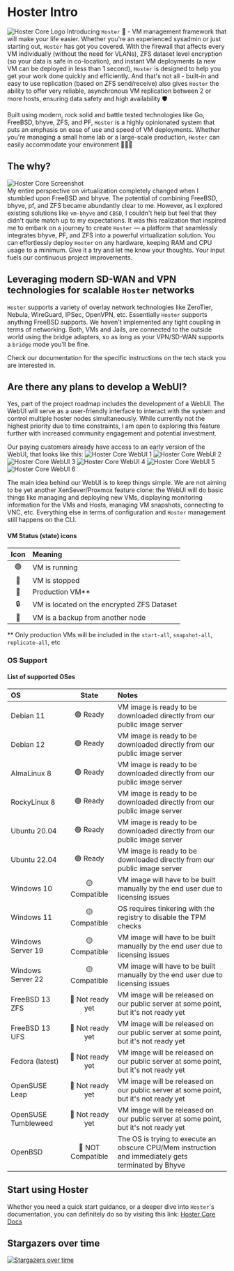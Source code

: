 # Hoster Intro

![Hoster Core Logo](https://github.com/yaroslav-gwit/HosterCore/raw/main/screenshots/hoster-core-cropped.png)
Introducing `Hoster` 🚀 - VM management framework that will make your life easier. Whether you're an experienced sysadmin or just starting out, `Hoster` has got you covered. With the firewall that affects every VM individually (without the need for VLANs), ZFS dataset level encryption (so your data is safe in co-location), and instant VM deployments (a new VM can be deployed in less than 1 second), `Hoster` is designed to help you get your work done quickly and efficiently. And that's not all - built-in and easy to use replication (based on ZFS send/receive) also gives `Hoster` the ability to offer very reliable, asynchronous VM replication between 2 or more hosts, ensuring data safety and high availability 🛡️</br>

Built using modern, rock solid and battle tested technologies like Go, FreeBSD, bhyve, ZFS, and PF, `Hoster` is a highly opinionated system that puts an emphasis on ease of use and speed of VM deployments. Whether you're managing a small home lab or a large-scale production, `Hoster` can easily accommodate your environment 🧑🏼‍💻

## The why?

![Hoster Core Screenshot](https://github.com/yaroslav-gwit/HosterCore/raw/main/screenshots/hoster-core-main.png)
<br>
My entire perspective on virtualization completely changed when I stumbled upon FreeBSD and bhyve. The potential of combining FreeBSD, bhyve, pf, and ZFS became abundantly clear to me. However, as I explored existing solutions like `vm-bhyve` and `CBSD`, I couldn't help but feel that they didn't quite match up to my expectations. It was this realization that inspired me to embark on a journey to create `Hoster` — a platform that seamlessly integrates bhyve, PF, and ZFS into a powerful virtualization solution. You can effortlessly deploy `Hoster` on any hardware, keeping RAM and CPU usage to a minimum. Give it a try and let me know your thoughts. Your input fuels our continuous project improvements.
</br>

## Leveraging modern SD-WAN and VPN technologies for scalable `Hoster` networks
`Hoster` supports a variety of overlay network technologies like ZeroTier, Nebula, WireGuard, IPSec, OpenVPN, etc.
Essentially `Hoster` supports anything FreeBSD supports.
We haven't implemented any tight coupling in terms of networking.
Both, VMs and Jails, are connected to the outside world using the bridge adapters, so as long as your VPN/SD-WAN supports a `bridge` mode you'll be fine.

Check our documentation for the specific instructions on the tech stack you are interested in.

## Are there any plans to develop a WebUI?

Yes, part of the project roadmap includes the development of a WebUI. The WebUI will serve as a user-friendly interface to interact with the system and control multiple hoster nodes simultaneously.
While currently not the highest priority due to time constraints, I am open to exploring this feature further with increased community engagement and potential investment.

Our paying customers already have access to an early version of the WebUI, that looks like this:
![Hoster Core WebUI 1](https://github.com/yaroslav-gwit/HosterCore/raw/main/screenshots/hoster-web-ui-1.png)
![Hoster Core WebUI 2](https://github.com/yaroslav-gwit/HosterCore/raw/main/screenshots/hoster-web-ui-2.png)
![Hoster Core WebUI 3](https://github.com/yaroslav-gwit/HosterCore/raw/main/screenshots/hoster-web-ui-3.png)
![Hoster Core WebUI 4](https://github.com/yaroslav-gwit/HosterCore/raw/main/screenshots/hoster-web-ui-4.png)
![Hoster Core WebUI 5](https://github.com/yaroslav-gwit/HosterCore/raw/main/screenshots/hoster-web-ui-5.png)
![Hoster Core WebUI 6](https://github.com/yaroslav-gwit/HosterCore/raw/main/screenshots/hoster-web-ui-6.png)

The main idea behind our WebUI is to keep things simple. We are not aiming to be yet another XenSever/Proxmox feature clone: the WebUI will do basic things like managing and deploying new VMs, displaying monitoring information for the VMs and Hosts, managing VM snapshots, connecting to VNC, etc. Everything else in terms of configuration and `Hoster` management still happens on the CLI.

#### VM Status (state) icons

| Icon  | Meaning                                    |
| :--:  | :--                                        |
| 🟢    | VM is running                              |
| 🔴    | VM is stopped                              |
| 🔁    | Production VM**                            |
| 🔒    | VM is located on the encrypted ZFS Dataset |
| 💾    | VM is a backup from another node           |
 

** Only production VMs will be included in the `start-all`, `snapshot-all`, `replicate-all`, etc

### OS Support

#### List of supported OSes

|  OS                 | State             | Notes                                                                                |
| :--                 | :--:              | :--                                                                                  |
| Debian 11           | 🟢 Ready          | VM image is ready to be downloaded directly from our public image server             |
| Debian 12           | 🟢 Ready          | VM image is ready to be downloaded directly from our public image server             |
| AlmaLinux 8         | 🟢 Ready          | VM image is ready to be downloaded directly from our public image server             |
| RockyLinux 8        | 🟢 Ready          | VM image is ready to be downloaded directly from our public image server             |
| Ubuntu 20.04        | 🟢 Ready          | VM image is ready to be downloaded directly from our public image server             |
| Ubuntu 22.04        | 🟢 Ready          | VM image is ready to be downloaded directly from our public image server             |
| Windows 10          | 🟡 Compatible     | VM image will have to be built manually by the end user due to licensing issues      |
| Windows 11          | 🟡 Compatible     | OS requires tinkering with the registry to disable the TPM checks                    |
| Windows Server 19   | 🟡 Compatible     | VM image will have to be built manually by the end user due to licensing issues      |
| Windows Server 22   | 🟡 Compatible     | VM image will have to be built manually by the end user due to licensing issues      |
| FreeBSD 13 ZFS      | 🔴 Not ready yet  | VM image will be released on our public server at some point, but it's not ready yet |
| FreeBSD 13 UFS      | 🔴 Not ready yet  | VM image will be released on our public server at some point, but it's not ready yet |
| Fedora (latest)     | 🔴 Not ready yet  | VM image will be released on our public server at some point, but it's not ready yet |
| OpenSUSE Leap       | 🔴 Not ready yet  | VM image will be released on our public server at some point, but it's not ready yet |
| OpenSUSE Tumbleweed | 🔴 Not ready yet  | VM image will be released on our public server at some point, but it's not ready yet |
| OpenBSD             | 🚫 NOT Compatible | The OS is trying to execute an obscure CPU/Mem instruction and immediately gets terminated by Bhyve |


## Start using Hoster

Whether you need a quick start guidance, or a deeper dive into `Hoster`'s documentation, you can definitely do so by visiting this link:
[Hoster Core Docs](https://docs.hoster-core.gateway-it.com/)

## Stargazers over time

[![Stargazers over time](https://starchart.cc/yaroslav-gwit/HosterCore.svg)](https://starchart.cc/yaroslav-gwit/HosterCore)
